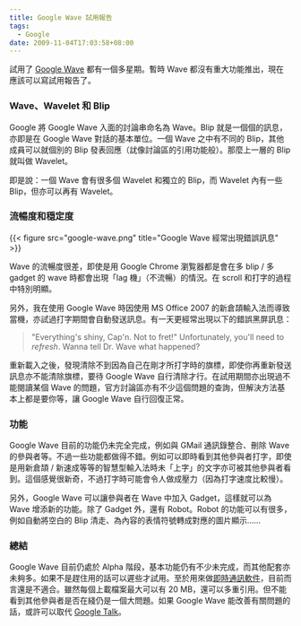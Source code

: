 ```yaml
---
title: Google Wave 試用報告
tags:
  - Google
date: 2009-11-04T17:03:58+08:00
---
```


試用了 [Google Wave](http://wave.google.com/) 都有一個多星期。暫時 Wave 都沒有重大功能推出，現在應該可以寫試用報告了。

### Wave、Wavelet 和 Blip

Google 將 Google Wave 入面的討論串命名為 Wave。Blip 就是一個個的訊息，亦即是在 Google Wave 對話的基本單位。一個 Wave 之中有不同的 Blip，其他成員可以就個別的 Blip 發表回應（訧像討論區的引用功能般）。那麼上一層的 Blip 就叫做 Wavelet。

即是說：一個 Wave 會有很多個 Wavelet 和獨立的 Blip，而 Wavelet 內有一些 Blip，但亦可以再有 Wavelet。

### 流暢度和穏定度

{{< figure src="google-wave.png" title="Google Wave 經常出現錯誤訊息" >}}

Wave 的流暢度很差，即使是用 Google Chrome 瀏覧器都是會在多 blip / 多 gadget 的 wave 時都會出現「lag 機」（不流暢）的情況。在 scroll 和打字的過程中特別明顯。

另外，我在使用 Google Wave 時因使用 MS Office 2007 的新倉頡輸入法而導致當機，亦試過打字期間會自動發送訊息。有一天更經常出現以下的錯誤黑屏訊息：

> "Everything's shiny, Cap'n. Not to fret!" Unfortunately, you'll need to _refresh_. Wanna tell Dr. Wave what happened?

重新載入之後，發現清除不到因為自己在剛才所打字時的旗標，即使你再重新發送訊息亦不能清除旗標，要待 Google Wave 自行清除才行。在試用期間亦出現過不能閱讀某個 Wave 的問題，官方討論區亦有不少這個問題的查詢，但解決方法基本上都是要你等，讓 Google Wave 自行回復正常。

### 功能

Google Wave 目前的功能仍未完全完成，例如與 GMail 通訊錄整合、刪除 Wave 的參與者等。不過一些功能都做得不錯。例如可以即時看到其他參與者打字，即使是用新倉頡 / 新速成等等的智慧型輸入法時未「上字」的文字亦可被其他參與者看到。這個感覺很新奇，不過打字時可能會令人做成壓力（因為打字速度比較慢）。

另外，Google Wave 可以讓參與者在 Wave 中加入 Gadget，這樣就可以為 Wave 增添新的功能。除了 Gadget 外，還有 Robot。Robot 的功能可以有很多，例如自動將空白的 Blip 清走、為內容的表情符號轉成對應的圖片顯示……

### 總結

Google Wave 目前仍處於 Alpha 階段，基本功能仍有不少未完成，而其他配套亦未夠多。如果不是趕住用的話可以遲些才試用。至於用來做[即時通訊軟件](http://zh.wikipedia.org/wiki/%E5%8D%B3%E6%99%82%E9%80%9A%E8%A8%8A#.E5.8D.B3.E6.99.82.E9.80.9A.E8.A8.8A.E8.BB.9F.E9.AB.94)，目前而言還是不適合。雖然每個上載檔案最大可以有 20 MB，還可以多重引用。但不能看到其他參與者是否在綫仍是一個大問題。如果 Google Wave 能改善有關問題的話，或許可以取代 [Google Talk](http://www.google.com/talk)。
